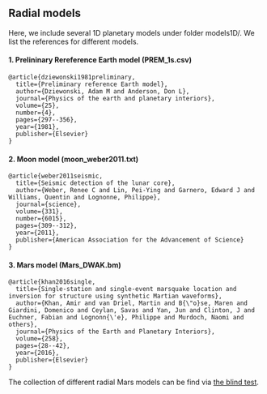 ## Radial models 

Here, we include several 1D planetary models under folder models1D/. 
We list the references for different models. 

#### 1. Prelininary Rereference Earth model (PREM_1s.csv)
~~~
@article{dziewonski1981preliminary,
  title={Preliminary reference Earth model},
  author={Dziewonski, Adam M and Anderson, Don L},
  journal={Physics of the earth and planetary interiors},
  volume={25},
  number={4},
  pages={297--356},
  year={1981},
  publisher={Elsevier}
}
~~~
#### 2. Moon model (moon_weber2011.txt)
~~~
@article{weber2011seismic,
  title={Seismic detection of the lunar core},
  author={Weber, Renee C and Lin, Pei-Ying and Garnero, Edward J and Williams, Quentin and Lognonne, Philippe},
  journal={science},
  volume={331},
  number={6015},
  pages={309--312},
  year={2011},
  publisher={American Association for the Advancement of Science}
}
~~~
#### 3. Mars model (Mars_DWAK.bm) 
~~~
@article{khan2016single,
  title={Single-station and single-event marsquake location and inversion for structure using synthetic Martian waveforms},
  author={Khan, Amir and van Driel, Martin and B{\"o}se, Maren and Giardini, Domenico and Ceylan, Savas and Yan, Jun and Clinton, J and Euchner, Fabian and Lognonn{\'e}, Philippe and Murdoch, Naomi and others},
  journal={Physics of the Earth and Planetary Interiors},
  volume={258},
  pages={28--42},
  year={2016},
  publisher={Elsevier}
}
~~~
The collection of different radial Mars models can be find via [the blind test](http://blindtest.mars.ethz.ch/). 
